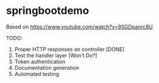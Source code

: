 # springbootdemo

Based on https://www.youtube.com/watch?v=9SGDpanrc8U

TODO:
1. Proper HTTP responses on controller [DONE]
2. Test the handler layer [Won't Do?]
3. Token authentication
4. Documentation generation
5. Automated testing
